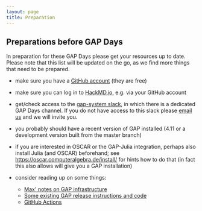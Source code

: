 ```yaml
---
layout: page
title: Preparation
---   
```

## Preparations before GAP Days

In preparation for these GAP Days please get your resources up to date.
Please note that this list will be updated on the go, as we find more things that need to be prepared.

- make sure you have a [GitHub account](https://github.com) (they are free)
- make sure you can log in to [HackMD.io](https://hackmd.io), e.g. via your GitHub account
- get/check access to the [gap-system slack](https://gap-system.slack.com), in which there is a dedicated GAP Days channel.
If you do not have access to this slack please [email us](mailto:{{site.email}}) and we will invite you.

- you probably should have a recent version of GAP installed (4.11 or a development version built from the master branch)

- if you are interested in OSCAR or the GAP-Julia integration, perhaps also install Julia (and OSCAR) beforehand; see <https://oscar.computeralgebra.de/install/> for hints how to do that (in fact this also allows will give you a GAP installation)

- consider reading up on some things:
    - [Max' notes on GAP infrastructure](https://hackmd.io/EUtMx_2mRTaIYYlWSaVI6A)
    - [Some existing GAP release instructions and code](https://github.com/gap-system/gap-distribution/tree/master/DistributionUpdate)
    - [GitHub Actions](https://docs.github.com/en/free-pro-team@latest/actions)

